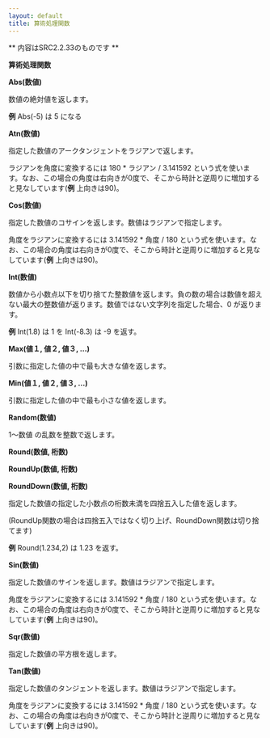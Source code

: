 ```yaml
---
layout: default
title: 算術処理関数
---
```

** 内容はSRC2.2.33のものです **

**算術処理関数**

**Abs(数値)**

数値の絶対値を返します。

**例** Abs(-5) は 5 になる

**Atn(数値)**

指定した数値のアークタンジェントをラジアンで返します。

ラジアンを角度に変換するには 180 \* ラジアン / 3.141592 という式を使います。なお、この場合の角度は右向きが0度で、そこから時計と逆周りに増加すると見なしています(**例** 上向きは90)。

**Cos(数値)**

指定した数値のコサインを返します。数値はラジアンで指定します。

角度をラジアンに変換するには 3.141592 \* 角度 / 180 という式を使います。なお、この場合の角度は右向きが0度で、そこから時計と逆周りに増加すると見なしています(**例** 上向きは90)。

**Int(数値)**

数値から小数点以下を切り捨てた整数値を返します。負の数の場合は数値を超えない最大の整数値が返ります。数値ではない文字列を指定した場合、0 が返ります。

**例** Int(1.8) は 1 を Int(-8.3) は -9 を返す。

**Max(値１, 値２, 値３, …)**

引数に指定した値の中で最も大きな値を返します。

**Min(値１, 値２, 値３, …)**

引数に指定した値の中で最も小さな値を返します。

**Random(数値)**

1～数値 の乱数を整数で返します。

**Round(数値, 桁数)**

**RoundUp(数値, 桁数)**

**RoundDown(数値, 桁数)**

指定した数値の指定した小数点の桁数未満を四捨五入した値を返します。

(RoundUp関数の場合は四捨五入ではなく切り上げ、RoundDown関数は切り捨てます)

**例** Round(1.234,2) は 1.23 を返す。

**Sin(数値)**

指定した数値のサインを返します。数値はラジアンで指定します。

角度をラジアンに変換するには 3.141592 \* 角度 / 180 という式を使います。なお、この場合の角度は右向きが0度で、そこから時計と逆周りに増加すると見なしています(**例** 上向きは90)。

**Sqr(数値)**

指定した数値の平方根を返します。

**Tan(数値)**

指定した数値のタンジェントを返します。数値はラジアンで指定します。

角度をラジアンに変換するには 3.141592 \* 角度 / 180 という式を使います。なお、この場合の角度は右向きが0度で、そこから時計と逆周りに増加すると見なしています(**例** 上向きは90)。
